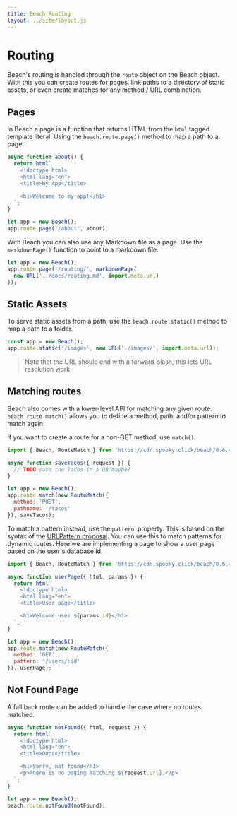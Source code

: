 ```yaml
---
title: Beach Routing
layout: ../site/layout.js
---
```


# Routing

Beach's routing is handled through the `route` object on the Beach object. With this you can create routes for pages, link paths to a directory of static assets, or even create matches for any method / URL combination.

## Pages

In Beach a page is a function that returns HTML from the `html` tagged template literal. Using the `beach.route.page()` method to map a path to a page.

```js
async function about() {
  return html`
    <!doctype html>
    <html lang="en">
    <title>My App</title>

    <h1>Welcome to my app!</h1>
  `;
}

let app = new Beach();
app.route.page('/about', about);
```

With Beach you can also use any Markdown file as a page. Use the `markdownPage()` function to point to a markdown file.

```js
let app = new Beach();
app.route.page('/routing/', markdownPage(
  new URL('../docs/routing.md', import.meta.url)
));
```

## Static Assets

To serve static assets from a path, use the `beach.route.static()` method to map a path to a folder.

```js
const app = new Beach();
app.route.static('/images', new URL('./images/', import.meta.url));
```

> Note that the URL should end with a forward-slash, this lets URL resolution work.

## Matching routes

Beach also comes with a lower-level API for matching any given route. `beach.route.match()` allows you to define a method, path, and/or pattern to match again.

If you want to create a route for a non-GET method, use `match()`.

```js
import { Beach, RouteMatch } from 'https://cdn.spooky.click/beach/0.6.4/mod.js';

async function saveTacos({ request }) {
  // TODO save the Tacos in a DB maybe?
}

let app = new Beach();
app.route.match(new RouteMatch({
  method: 'POST',
  pathname: '/tacos'
}), saveTacos);
```

To match a pattern instead, use the `pattern`: property. This is based on the syntax of the [URLPattern proposal](https://web.dev/urlpattern/). You can use this to match patterns for dynamic routes. Here we are implementing a page to show a user page based on the user's database id.

```js
import { Beach, RouteMatch } from 'https://cdn.spooky.click/beach/0.6.4/mod.js';

async function userPage({ html, params }) {
  return html`
    <!doctype html>
    <html lang="en">
    <title>User page</title>

    <h1>Welcome user ${params.id}</h1>
  `;
}

let app = new Beach();
app.route.match(new RouteMatch({
  method: 'GET',
  pattern: '/users/:id'
}), userPage);
```

## Not Found Page

A fall back route can be added to handle the case where no routes matched.

```js
async function notFound({ html, request }) {
  return html`
    <!doctype html>
    <html lang="en">
    <title>Oops</title>

    <h1>Sorry, not found</h1>
    <p>There is no paging matching ${request.url}.</p>
  `;
}

let app = new Beach();
beach.route.notFound(notFound);
```